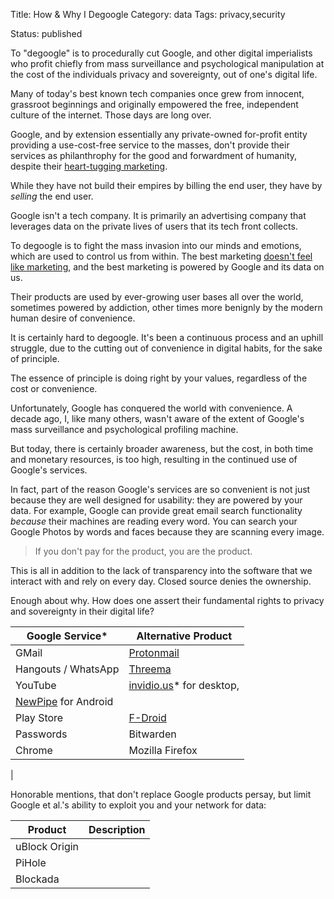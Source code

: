 Title: How & Why I Degoogle
Category: data
Tags: privacy,security

Status: published

To "degoogle" is to procedurally cut Google, and other
digital imperialists who profit chiefly from mass surveillance and psychological
manipulation at the cost of the individuals privacy and sovereignty, out of one's digital life.

Many of today's best known tech companies once grew from innocent, grassroot beginnings and originally empowered the free, independent culture of the internet. Those days are long over.

Google, and by extension essentially any private-owned for-profit entity
providing a use-cost-free service to the masses, don't provide their services
as philanthrophy for the good and forwardment of humanity, despite their [heart-tugging
marketing](https://invidio.us/watch?v=6xSxXiHwMrg). 

While they have not build their empires by billing the end user, they have  by _selling_ the end user.

Google isn't a tech company. It is primarily
an advertising company that leverages data on the private lives of users that its tech front collects.   

To degoogle is to fight the mass invasion into our minds and emotions,
which are used to control us from within. The best marketing [doesn't feel like
marketing](https://invidio.us/watch?v=5MitZ-C0tgQ), and the best marketing is
powered by Google and its data on us. 

Their products are used by ever-growing user bases all over the world,
sometimes powered by addiction, other times more benignly by the modern human desire of convenience. 

It is certainly hard to degoogle. It's been a continuous process and an uphill
struggle, due to the cutting out of convenience in digital habits, for the
sake of principle. 

The essence of principle is doing right by your values, regardless of the cost
or convenience.

Unfortunately, Google has conquered the world with convenience. A decade
ago, I, like many others, wasn't aware of the extent of Google's
mass surveillance and psychological profiling machine. 

But today, there is certainly broader awareness, but the cost, in both time
and monetary resources, is too high, resulting in the continued use of Google's
services. 

In fact, part of the reason Google's services are so convenient is not just
because they are well designed for usability: they are powered by your data.
For example, Google can provide great email search functionality _because_
their machines are reading every word. You can search your Google Photos by
words and faces because they are scanning every image. 

> If you don't pay for the product, you are the product. 

This is all in addition to the lack of transparency into the software
that we interact with and rely on every day. Closed source denies the
ownership. 

Enough about why. How does one assert their fundamental rights to privacy and
sovereignty in their digital life? 

| Google Service* | Alternative Product |
| - | - | 
| GMail | [Protonmail](protonmail.com) | 
| Hangouts / WhatsApp | [Threema](threema.ch) | 
| YouTube | [invidio.us](invidio.us)* for desktop,
[NewPipe](https://newpipe.schabi.org/) for Android| 
| Play Store | [F-Droid](f-droid.org) | 
| Passwords | Bitwarden |
| Chrome | Mozilla Firefox | 
| 

Honorable mentions, that don't replace Google products persay, but limit
Google et al.'s ability to exploit you and your network for data: 

| Product | Description | 
| - | - | 
| uBlock Origin | | 
| PiHole | |
| Blockada | | 
